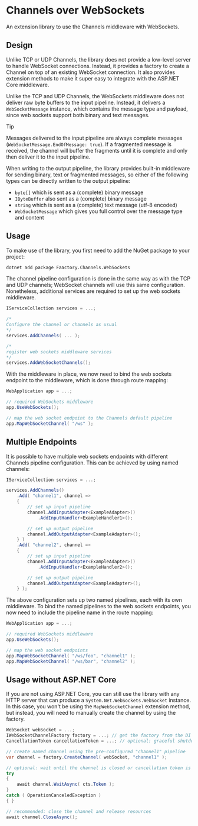 # Channels over WebSockets

An extension library to use the Channels middleware with WebSockets.

## Design

Unlike TCP or UDP Channels, the library does not provide a low-level server to handle WebSocket connections. Instead, it provides a factory to create a Channel on top of an existing WebSocket connection. It also provides extension methods to make it super easy to integrate with the ASP.NET Core middleware.

Unlike the TCP and UDP Channels, the WebSockets middleware does not deliver raw byte buffers to the input pipeline. Instead, it delivers a `WebSocketMessage` instance, which contains the message type and payload, since web sockets support both binary and text messages.

> [!TIP]
> Messages delivered to the input pipeline are always complete messages (`WebSocketMessage.EndOfMessage: true`). If a fragmented message is received, the channel will buffer the fragments until it is complete and only then deliver it to the input pipeline.

When writing to the output pipeline, the library provides built-in middleware for sending binary, text or fragmented messages, so either of the following types can be directly written to the output pipeline:

- `byte[]` which is sent as a (complete) binary message
- `IByteBuffer` also sent as a (complete) binary message
- `string` which is sent as a (complete) text message (utf-8 encoded)
- `WebSocketMessage` which gives you full control over the message type and content

## Usage

To make use of the library, you first need to add the NuGet package to your project:

```bash
dotnet add package Faactory.Channels.WebSockets
```

The channel pipeline configuration is done in the same way as with the TCP and UDP channels; WebSocket channels will use this same configuration. Nonetheless, additional services are required to set up the web sockets middleware.

```csharp
IServiceCollection services = ...;

/*
Configure the channel or channels as usual
*/
services.AddChannels( ... );

/*
register web sockets middleware services
*/
services.AddWebSocketChannels();
```

With the middleware in place, we now need to bind the web sockets endpoint to the middleware, which is done through route mapping:

```csharp
WebApplication app = ...;

// required WebSockets middleware
app.UseWebSockets();

// map the web socket endpoint to the Channels default pipeline
app.MapWebSocketChannel( "/ws" );
```

## Multiple Endpoints

It is possible to have multiple web sockets endpoints with different Channels pipeline configuration. This can be achieved by using named channels:

```csharp
IServiceCollection services = ...;

services.AddChannels()
    .Add( "channel1", channel =>
    {
        // set up input pipeline
        channel.AddInputAdapter<ExampleAdapter>()
            .AddInputHandler<ExampleHandler1>();

        // set up output pipeline
        channel.AddOutputAdapter<ExampleAdapter>();
    } )
    .Add( "channel2", channel =>
    {
        // set up input pipeline
        channel.AddInputAdapter<ExampleAdapter>()
            .AddInputHandler<ExampleHandler2>();

        // set up output pipeline
        channel.AddOutputAdapter<ExampleAdapter>();
    } );
```

The above configuration sets up two named pipelines, each with its own middleware. To bind the named pipelines to the web sockets endpoints, you now need to include the pipeline name in the route mapping:

```csharp
WebApplication app = ...;

// required WebSockets middleware
app.UseWebSockets();

// map the web socket endpoints
app.MapWebSocketChannel( "/ws/foo", "channel1" );
app.MapWebSocketChannel( "/ws/bar", "channel2" );
```

## Usage without ASP.NET Core

If you are not using ASP.NET Core, you can still use the library with any HTTP server that can produce a `System.Net.WebSockets.WebSocket` instance. In this case, you won't be using the `MapWebSocketChannel` extension method, but instead, you will need to manually create the channel by using the factory.

```csharp
WebSocket webSocket = ...;
IWebSocketChannelFactory factory = ...; // get the factory from the DI container
CancellationToken cancellationToken = ...; // optional: graceful shutdown if using the WaitAsync method

// create named channel using the pre-configured "channel1" pipeline
var channel = factory.CreateChannel( webSocket, "channel1" );

// optional: wait until the channel is closed or cancellation token is triggered
try
{
    await channel.WaitAsync( cts.Token );
}
catch ( OperationCanceledException )
{ }

// recommended: close the channel and release resources
await channel.CloseAsync();
```
